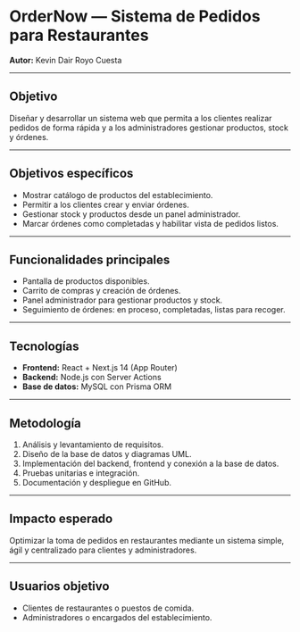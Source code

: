 # OrderNow — Sistema de Pedidos para Restaurantes
**Autor:** Kevin Dair Royo Cuesta  

---

## Objetivo  
Diseñar y desarrollar un sistema web que permita a los clientes realizar pedidos de forma rápida y a los administradores gestionar productos, stock y órdenes.  

---

## Objetivos específicos  
- Mostrar catálogo de productos del establecimiento.  
- Permitir a los clientes crear y enviar órdenes.  
- Gestionar stock y productos desde un panel administrador.  
- Marcar órdenes como completadas y habilitar vista de pedidos listos.  

---

## Funcionalidades principales  
- Pantalla de productos disponibles.  
- Carrito de compras y creación de órdenes.  
- Panel administrador para gestionar productos y stock.  
- Seguimiento de órdenes: en proceso, completadas, listas para recoger.  

---

## Tecnologías  
- **Frontend:** React + Next.js 14 (App Router)  
- **Backend:** Node.js con Server Actions  
- **Base de datos:** MySQL con Prisma ORM  

---

## Metodología  
1. Análisis y levantamiento de requisitos.  
2. Diseño de la base de datos y diagramas UML.  
3. Implementación del backend, frontend y conexión a la base de datos.  
4. Pruebas unitarias e integración.  
5. Documentación y despliegue en GitHub.  

---

## Impacto esperado  
Optimizar la toma de pedidos en restaurantes mediante un sistema simple, ágil y centralizado para clientes y administradores.  

---

## Usuarios objetivo  
- Clientes de restaurantes o puestos de comida.  
- Administradores o encargados del establecimiento.  
